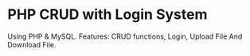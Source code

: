 # PHP CRUD with Login System
Using PHP & MySQL. 
Features: CRUD functions, Login, Upload File And Download File.
